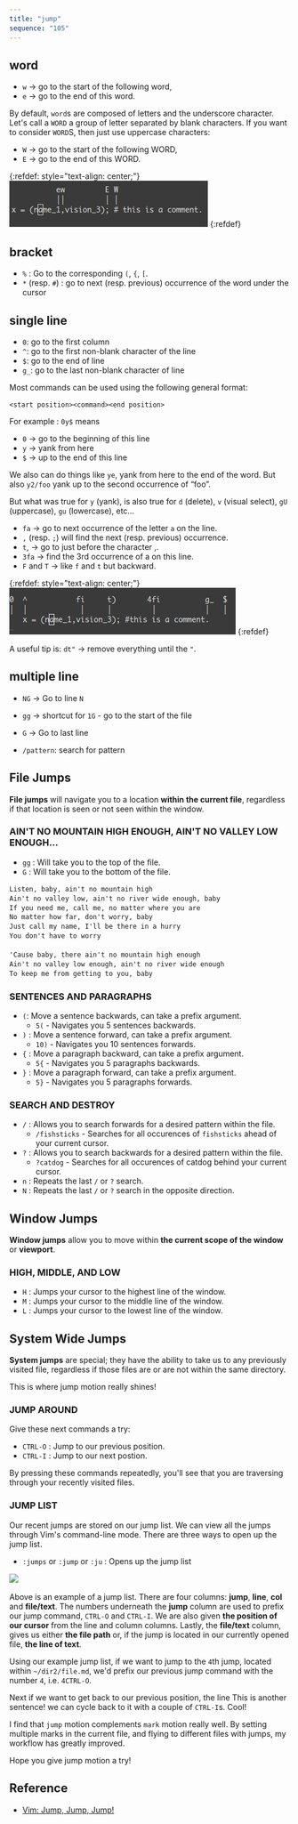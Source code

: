 ```yaml
---
title: "jump"
sequence: "105"
---
```


## word

- `w` → go to the start of the following word,
- `e` → go to the end of this word.

By default, `word`s are composed of letters and the underscore character.
Let's call a `WORD` a group of letter separated by blank characters.
If you want to consider `WORD`S, then just use uppercase characters:

- `W` → go to the start of the following WORD,
- `E` → go to the end of this WORD.

{:refdef: style="text-align: center;"}
![](/assets/images/vim/word-moves.jpg)
{:refdef}

## bracket

- `%` : Go to the corresponding `(`, `{`, `[`.
- `*` (resp. `#`) : go to next (resp. previous) occurrence of the word under the cursor

## single line

- `0`: go to the first column
- `^`: go to the first non-blank character of the line
- `$`: go to the end of line
- `g_`: go to the last non-blank character of line

Most commands can be used using the following general format:

```text
<start position><command><end position>
```

For example : `0y$` means

- `0` → go to the beginning of this line
- `y` → yank from here
- `$` → up to the end of this line

We also can do things like `ye`, yank from here to the end of the word.
But also `y2/foo` yank up to the second occurrence of “foo”.

But what was true for `y` (yank), is also true for
`d` (delete), `v` (visual select), `gU` (uppercase), `gu` (lowercase), etc…

- `fa` → go to next occurrence of the letter `a` on the line.
- `,` (resp. `;`) will find the next (resp. previous) occurrence.
- `t`, → go to just before the character ,.
- `3fa` → find the 3rd occurrence of a on this line.
- `F` and `T` → like `f` and `t` but backward.

{:refdef: style="text-align: center;"}
![](/assets/images/vim/line-moves.jpg)
{:refdef}

A useful tip is: `dt"` → remove everything until the `"`.

## multiple line

- `NG` → Go to line `N`
- `gg` → shortcut for `1G` - go to the start of the file
- `G` → Go to last line

- `/pattern`: search for pattern

## File Jumps

**File jumps** will navigate you to a location **within the current file**,
regardless if that location is seen or not seen within the window.

### AIN'T NO MOUNTAIN HIGH ENOUGH, AIN'T NO VALLEY LOW ENOUGH…

- `gg` : Will take you to the top of the file.
- `G`  : Will take you to the bottom of the file.

```txt
Listen, baby, ain't no mountain high
Ain't no valley low, ain't no river wide enough, baby
If you need me, call me, no matter where you are
No matter how far, don't worry, baby
Just call my name, I'll be there in a hurry
You don't have to worry

'Cause baby, there ain't no mountain high enough
Ain't no valley low enough, ain't no river wide enough
To keep me from getting to you, baby
```

### SENTENCES AND PARAGRAPHS

- `(`: Move a sentence backwards, can take a prefix argument.
    - `5(` - Navigates you 5 sentences backwards.
- `)` : Move a sentence forward, can take a prefix argument.
    - `10)` - Navigates you 10 sentences forwards.
- `{` : Move a paragraph backward, can take a prefix argument.
    - `5{` - Navigates you 5 paragraphs backwards.
- `}` : Move a paragraph forward, can take a prefix argument.
    - `5}` - Navigates you 5 paragraphs forwards.

### SEARCH AND DESTROY

- `/` : Allows you to search forwards for a desired pattern within the file.
    - `/fishsticks` - Searches for all occurences of `fishsticks` ahead of your current cursor.
- `?` : Allows you to search backwards for a desired pattern within the file.
    - `?catdog` - Searches for all occurences of catdog behind your current cursor.
- `n` : Repeats the last `/` or `?` search.
- `N` : Repeats the last `/` or `?` search in the opposite direction.

## Window Jumps

**Window jumps** allow you to move within **the current scope of the window** or **viewport**.

### HIGH, MIDDLE, AND LOW

- `H` : Jumps your cursor to the highest line of the window.
- `M` : Jumps your cursor to the middle line of the window.
- `L` : Jumps your cursor to the lowest line of the window.

## System Wide Jumps

**System jumps** are special; they have the ability to take us to any previously visited file,
regardless if those files are or are not within the same directory.

This is where jump motion really shines!

### JUMP AROUND

Give these next commands a try:

- `CTRL-O` : Jump to our previous position.
- `CTRL-I` : Jump to our next postion.

By pressing these commands repeatedly, you'll see that you are traversing through your recently visited files.

### JUMP LIST

Our recent jumps are stored on our jump list. We can view all the jumps through Vim's command-line mode.
There are three ways to open up the jump list.

- `:jumps` or `:jump` or `:ju` : Opens up the jump list

![](https://i.imgur.com/mFc1cHz.png)

Above is an example of a jump list. There are four columns: **jump**, **line**, **col** and **file/text**.
The numbers underneath the **jump** column are used to prefix our jump command, `CTRL-O` and `CTRL-I`.
We are also given **the position of our cursor** from the line and column columns.
Lastly, the **file/text** column, gives us either **the file path** or,
if the jump is located in our currently opened file, **the line of text**.

Using our example jump list, if we want to jump to the `4`th jump, located within `~/dir2/file.md`,
we'd prefix our previous jump command with the number `4`, i.e. `4CTRL-O`.

Next if we want to get back to our previous position, the line This is another sentence!
we can cycle back to it with a couple of `CTRL-I`s. Cool!

I find that `jump` motion complements `mark` motion really well.
By setting multiple marks in the current file, and flying to different files with jumps,
my workflow has greatly improved.

Hope you give jump motion a try!


## Reference

- [Vim: Jump, Jump, Jump!](https://dockyard.com/blog/2015/02/04/vim-jump-jump-jump)
